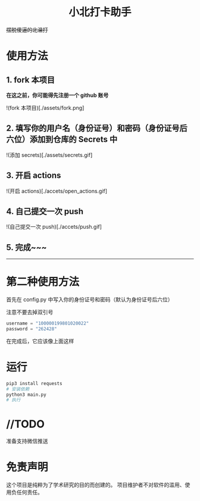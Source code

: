 <h1 align="center">小北打卡助手</h1>

~~摆脱傻逼的北温打~~

# 使用方法

## 1. fork 本项目
**在这之前，你可能得先注册一个 github 账号**



!(fork 本项目)[./assets/fork.png]

## 2. 填写你的用户名（身份证号）和密码（身份证号后六位）添加到仓库的 Secrets 中

!(添加 secrets)[./assets/secrets.gif]

## 3. 开启 actions

!(开启 actions)[./accets/open_actions.gif]

## 4. 自己提交一次 push

!(自己提交一次 push)[./accets/push.gif]

## 5. 完成\~\~\~



---



# 第二种使用方法


首先在 config.py 中写入你的身份证号和密码（默认为身份证号后六位）

注意不要去掉双引号

```python
username = "100000199801020022"
password = "262428"

```

在完成后，它应该像上面这样

# 运行

```bash
pip3 install requests
# 安装依赖
python3 main.py
# 执行
```

 

# //TODO

准备支持微信推送



# 免责声明

这个项目是纯粹为了学术研究的目的而创建的。 
项目维护者不对软件的滥用、使用负任何责任。